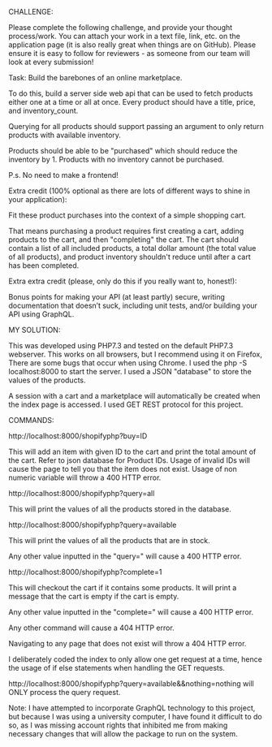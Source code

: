 CHALLENGE:

Please complete the following challenge, and provide your thought process/work. You can attach your work in a text file, link, etc. on the application page (it is also really great when things are on GitHub). Please ensure it is easy to follow for reviewers - as someone from our team will look at every submission!

Task: Build the barebones of an online marketplace.

To do this, build a server side web api that can be used to fetch products either one at a time or all at once.
Every product should have a title, price, and inventory_count.

Querying for all products should support passing an argument to only return products with available inventory. 

Products should be able to be "purchased" which should reduce the inventory by 1. Products with no inventory cannot be purchased.

P.s. No need to make a frontend!

Extra credit (100% optional as there are lots of different ways to shine in your application): 

Fit these product purchases into the context of a simple shopping cart. 

That means purchasing a product requires first creating a cart, adding products to the cart, and then "completing" the cart.
The cart should contain a list of all included products, a total dollar amount (the total value of all products), and product inventory shouldn't reduce until after a cart has been completed.

Extra extra credit (please, only do this if you really want to, honest!):

Bonus points for making your API (at least partly) secure, writing documentation that doesn’t suck, including unit tests, and/or building your API using GraphQL.

MY SOLUTION:

This was developed using PHP7.3 and tested on the default PHP7.3 webserver. This works on all browsers, but I recommend using it on Firefox, There are some bugs that occur when using Chrome.
I used the php -S localhost:8000 to start the server.
I used a JSON "database" to store the values of the products. 

A session with a cart and a marketplace will automatically be created when the index page is accessed.
I used GET REST protocol for this project.

COMMANDS:

http://localhost:8000/shopifyphp?buy=ID

This will add an item with given ID to the cart and print the total amount of the cart. Refer to json database for Product IDs. Usage of invalid IDs will cause the page to tell you that the item does not exist. Usage of non numeric variable will throw a 400 HTTP error.

http://localhost:8000/shopifyphp?query=all

This will print the values of all the products stored in the database.

http://localhost:8000/shopifyphp?query=available

This will print the values of all the products that are in stock.

Any other value inputted in the "query=" will cause a 400 HTTP error.

http://localhost:8000/shopifyphp?complete=1

This will checkout the cart if it contains some products. It will print a message that the cart is empty if the cart is empty. 

Any other value inputted in the "complete=" will cause a 400 HTTP error.

Any other command will cause a 404 HTTP error.

Navigating to any page that does not exist will throw a 404 HTTP error.

I deliberately coded the index to only allow one get request at a time, hence the usage of if else statements when handling the GET requests. 

http://localhost:8000/shopifyphp?query=available&&nothing=nothing will ONLY process the query request.

Note: I have attempted to incorporate GraphQL technology to this project, but because I was using a university computer, I have found 
it difficult to do so, as I was missing account rights that inhibited me from making necessary changes that will allow the package to run on the system.







 
